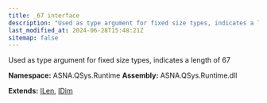 ```yaml
---
title: _67 interface
description: "Used as type argument for fixed size types, indicates a length of 67  "
last_modified_at: 2024-06-28T15:48:21Z
sitemap: false
---
```


Used as type argument for fixed size types, indicates a length of 67 

**Namespace:** ASNA.QSys.Runtime
**Assembly:** ASNA.QSys.Runtime.dll

**Extends:** [ILen](/reference/runtime/qsys-runtime/i-len.html), [IDim](/reference/runtime/qsys-runtime/i-dim.html)
<br>
<br>
